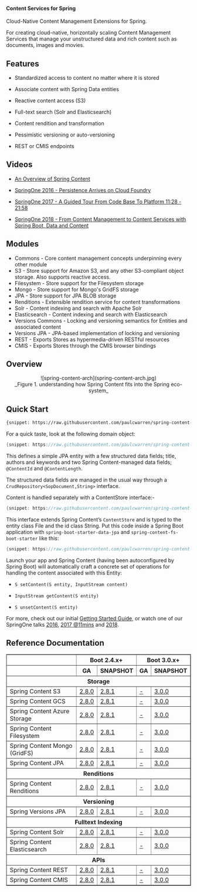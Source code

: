 #### Content Services for Spring

Cloud-Native Content Management Extensions for Spring.

For creating cloud-native, horizontally scaling Content Management Services that manage your unstructured data and rich content such as documents, images and movies.  

## Features

- Standardized access to content no matter where it is stored  

- Associate content with Spring Data entities

- Reactive content access (S3)

- Full-text search (Solr and Elasticsearch)

- Content rendition and transformation

- Pessimistic versioning or auto-versioning

- REST or CMIS endpoints

## Videos

- [An Overview of Spring Content](https://www.youtube.com/watch?v=pbDaONWWT3s)

- [SpringOne 2016 - Persistence Arrives on Cloud Foundry](https://www.youtube.com/watch?v=VisP5ebZoWw)

- [SpringOne 2017 - A Guided Tour From Code Base To Platform 11:28 - 21:58](https://www.youtube.com/watch?v=YtNvHTwHhRY&t=0s&list=PLAdzTan_eSPQ2uPeB0bByiIUMLVAhrPHL&index=93)

- [SpringOne 2018 - From Content Management to Content Services with Spring Boot, Data and Content](https://www.youtube.com/watch?v=qyIMHWR40eA)

## Modules

- Commons - Core content management concepts underpinning every other module
- S3 - Store support for Amazon S3, and any other S3-compliant object storage.  Also supports reactive access.  
- Filesystem - Store support for the Filesystem storage
- Mongo - Store support for Mongo's GridFS storage
- JPA - Store support for JPA BLOB storage
- Renditions - Extensible rendition service for content transformations
- Solr - Content indexing and search with Apache Solr
- Elasticsearch  - Content indexing and search with Elasticsearch
- Versions Commons - Locking and versioning semantics for Entities and associated content
- Versions JPA - JPA-based implementation of locking and versioning
- REST - Exports Stores as hypermedia-driven RESTful resources
- CMIS - Exports Stores through the CMIS browser bindings

## Overview

<center>![spring-content-arch](spring-content-arch.jpg)</center>
<center>_Figure 1. understanding how Spring Content fits into the Spring eco-system_</center>

## Quick Start

```xml
{snippet: https://raw.githubusercontent.com/paulcwarren/spring-content-gettingstarted/main/spring-content-fs/complete/pom.xml 38-42}
```

For a quick taste, look at the following domain object:

```java
{snippet: https://raw.githubusercontent.com/paulcwarren/spring-content-gettingstarted/main/spring-content-fs/complete/src/main/java/gettingstarted/File.java 17-33}
```

This defines a simple JPA entity with a few structured data fields; title, authors and keywords and two Spring Content-managed data fields; `@ContentId` and `@ContentLength`.

The structured data fields are managed in the usual way through a `CrudRepository<SopDocument,String>` interface.  

Content is handled separately with a ContentStore interface:-

```java
{snippet: https://raw.githubusercontent.com/paulcwarren/spring-content-gettingstarted/main/spring-content-fs/complete/src/main/java/gettingstarted/FileContentStore.java 5-6}
```

This interface extends Spring Content’s `ContentStore` and is typed to the entity class File and the id class String.  Put this code inside a Spring Boot application with `spring-boot-starter-data-jpa` and `spring-content-fs-boot-starter` like this:

```java
{snippet: https://raw.githubusercontent.com/paulcwarren/spring-content-gettingstarted/main/spring-content-fs/complete/src/main/java/gettingstarted/SpringContentApplication.java 6-12}
```

Launch your app and Spring Content (having been autoconfigured by Spring Boot) will automatically craft a concrete set of operations for handling the content associated with this Entity:

- `S setContent(S entity, InputStream content)`

- `InputStream getContent(S entity)`

- `S unsetContent(S entity)`

For more, check out our initial [Getting Started Guide](spring-content-fs-docs.md), or watch one of our SpringOne talks [2016](https://bit.ly/springone-vid), [2017 @11mins](https://www.youtube.com/watch?v=YtNvHTwHhRY) and [2018](https://www.youtube.com/watch?v=qyIMHWR40eA&t=52s).

## Reference Documentation

<table width=100% border=1px>
    <thead>
        <tr>
            <th></th>
            <th colspan=2 style="text-align:center">Boot 2.4.x+</th>
            <th colspan=2 style="text-align:center">Boot 3.0.x+</th>
        </tr>
        <tr>
            <th></th>
            <th>GA</th>
            <th>SNAPSHOT</th>
            <th>GA</th>
            <th>SNAPSHOT</th>
        </tr>
        <tr>
            <th colspan=9>Storage</th>
        </tr>
    </thead>
    <tbody>
        <tr>
            <td>Spring Content S3</td>
            <td><a href="refs/release/2.8.0/s3-index.html">2.8.0</a></td>
            <td><a href="refs/snapshot/main/s3-index.html">2.8.1</a></td>
            <td><a href="refs/release/3.0.0/s3-index.html">-</a></td>
            <td><a href="refs/snapshot/main/s3-index.html">3.0.0</a></td>
        </tr>
        <tr>
            <td>Spring Content GCS</td>
            <td><a href="refs/release/2.8.0/gcs-index.html">2.8.0</a></td>
            <td><a href="refs/snapshot/main/gcs-index.html">2.8.1</a></td>
            <td><a href="refs/release/3.0.0/gcs-index.html">-</a></td>
            <td><a href="refs/snapshot/main/gcs-index.html">3.0.0</a></td>
        </tr>
        <tr>
            <td>Spring Content Azure Storage</td>
            <td><a href="refs/release/2.8.0/azure-index.html">2.8.0</a></td>
            <td><a href="refs/snapshot/main/azure-index.html">2.8.1</a></td>
            <td><a href="refs/release/3.0.0/azure-index.html">-</a></td>
            <td><a href="refs/snapshot/main/azure-index.html">3.0.0</a></td>
        </tr>
        <tr>
            <td>Spring Content Filesystem</td>
            <td><a href="refs/release/2.8.0/fs-index.html">2.8.0</a></td>
            <td><a href="refs/snapshot/main/fs-index.html">2.8.1</a></td>
            <td><a href="refs/release/3.0.0/fs-index.html">-</a></td>
            <td><a href="refs/snapshot/main/fs-index.html">3.0.0</a></td>
        </tr>
        <tr>
            <td>Spring Content Mongo (GridFS)</td>
            <td><a href="refs/release/2.8.0/mongo-index.html">2.8.0</a></td>
            <td><a href="refs/snapshot/main/mongo-index.html">2.8.1</a></td>
            <td><a href="refs/release/3.0.0/mongo-index.html">-</a></td>
            <td><a href="refs/snapshot/main/mongo-index.html">3.0.0</a></td>
        </tr>
        <tr>
            <td>Spring Content JPA</td>
            <td><a href="refs/release/2.8.0/jpa-index.html">2.8.0</a></td>
            <td><a href="refs/snapshot/main/jpa-index.html">2.8.1</a></td>
            <td><a href="refs/release/3.0.0/jpa-index.html">-</a></td>
            <td><a href="refs/snapshot/main/jpa-index.html">3.0.0</a></td>
        </tr>
        <tr>
            <th colspan=9>Renditions</th>
        </tr>
        <tr>
            <td>Spring Content Renditions</td>
            <td><a href="refs/release/2.8.0/renditions-index.html">2.8.0</a></td>
            <td><a href="refs/snapshot/main/renditions-index.html">2.8.1</a></td>
            <td><a href="refs/release/3.0.0/renditions-index.html">-</a></td>
            <td><a href="refs/snapshot/main/renditions-index.html">3.0.0</a></td>
        </tr>
        <tr>
            <th colspan=9>Versioning</th>
        </tr>
        <tr>
            <td>Spring Versions JPA</td>
            <td><a href="refs/release/2.8.0/jpaversions-index.html">2.8.0</a></td>
            <td><a href="refs/snapshot/main/jpaversions-index.html">2.8.1</a></td>
            <td><a href="refs/release/3.0.0/jpaversions-index.html">-</a></td>
            <td><a href="refs/snapshot/main/jpaversions-index.html">3.0.0</a></td>
        </tr>
        <tr>
            <th colspan=9>Fulltext Indexing</th>
        </tr>
        <tr>
            <td>Spring Content Solr</td>
            <td><a href="refs/release/2.8.0/solr-index.html">2.8.0</a></td>
            <td><a href="refs/snapshot/main/solr-index.html">2.8.1</a></td>
            <td><a href="refs/release/3.0.0/solr-index.html">-</a></td>
            <td><a href="refs/snapshot/main/solr-index.html">3.0.0</a></td>
        </tr>
        <tr>
            <td>Spring Content Elasticsearch</td>
            <td><a href="refs/release/2.8.0/elasticsearch-index.html">2.8.0</a></td>
            <td><a href="refs/snapshot/main/elasticsearch-index.html">2.8.1</a></td>
            <td><a href="refs/release/3.0.0/elasticsearch-index.html">-</a></td>
            <td><a href="refs/snapshot/main/elasticsearch-index.html">3.0.0</a></td>
        </tr>
        <tr>
            <th colspan=9>APIs</th>
        </tr>
        <tr>
            <td>Spring Content REST</td>
            <td><a href="refs/release/2.8.0/rest-index.html">2.8.0</a></td>
            <td><a href="refs/snapshot/main/rest-index.html">2.8.1</a></td>
            <td><a href="refs/release/3.0.0/rest-index.html">-</a></td>
            <td><a href="refs/snapshot/main/rest-index.html">3.0.0</a></td>
        </tr>
        <tr>
            <td>Spring Content CMIS</td>
            <td><a href="refs/release/2.8.0/cmis-index.html">2.8.0</a></td>
            <td><a href="refs/snapshot/main/cmis-index.html">2.8.1</a></td>
            <td><a href="refs/release/3.0.0/cmis-index.html">-</a></td>
            <td><a href="refs/snapshot/main/cmis-index.html">3.0.0</a></td>
        </tr>
    </tbody>
</table>
